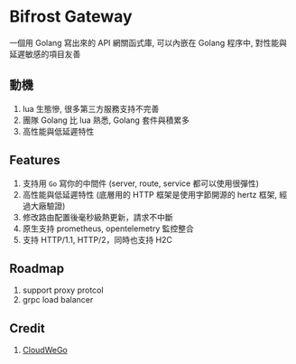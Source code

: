 # Bifrost Gateway

一個用 Golang 寫出來的 API 網關函式庫, 可以內嵌在 Golang 程序中, 對性能與延遲敏感的項目友善

## 動機

1. lua 生態慘, 很多第三方服務支持不完善
1. 團隊 Golang 比 lua 熟悉, Golang 套件與積累多
1. 高性能與低延遲特性

## Features

1. 支持用 `Go` 寫你的中間件 (server, route, service 都可以使用很彈性)
1. 高性能與低延遲特性 (底層用的 HTTP 框架是使用字節開源的 hertz 框架, 經過大廠驗證)
1. 修改路由配置後毫秒級熱更新，請求不中斷
1. 原生支持 prometheus, opentelemetry 監控整合
1. 支持 HTTP/1.1, HTTP/2，同時也支持 H2C

## Roadmap

1. support proxy protcol
1. grpc load balancer

## Credit

1. [CloudWeGo](https://www.cloudwego.io/)
